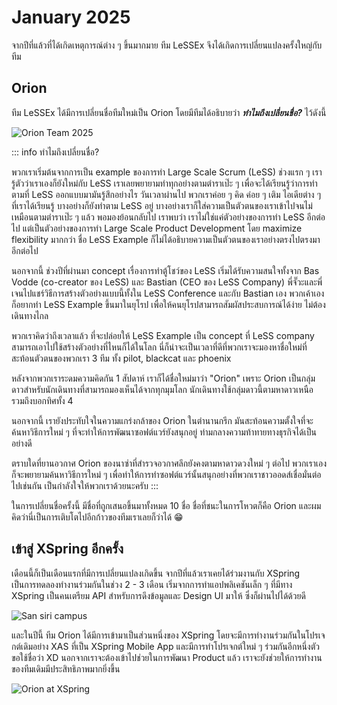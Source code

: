 # January 2025

จากปีที่แล้วที่ได้เกิดเหตุการณ์ต่าง ๆ ขึ้นมากมาย ทีม LeSSEx จึงได้เกิดการเปลี่ยนแปลงครั้งใหญ่กับทีม

## Orion

ทีม LeSSEx ได้มีการเปลี่ยนชื่อทีมใหม่เป็น Orion โดยมีทีมได้อธิบายว่า **_ทำไมถึงเปลี่ยนชื่อ?_** ไว้ดังนี้

![Orion Team 2025](/images/2025/january/20250124_183016.jpg)

::: info ทำไมถึงเปลี่ยนชื่อ?

พวกเราเริ่มต้นจากการเป็น example ของการทำ Large Scale Scrum (LeSS) ช่วงแรก ๆ เรารู้ตัวว่าเราเองก็ยังใหม่กับ LeSS เราเลยพยายามทำทุกอย่างตามตำราเป๊ะ ๆ เพื่อจะได้เรียนรู้ว่าการทำตามที่ LeSS ออกแบบมามันรู้สึกอย่างไร วันเวลาผ่านไป พวกเราค่อย ๆ คิด ค่อย ๆ เติม ไอเดียต่าง ๆ ที่เราได้เรียนรู้ บางอย่างก็ยังทำตาม LeSS อยู่ บางอย่างเราก็ใส่ความเป็นตัวตนของเราเข้าไปจนไม่เหมือนตามตำราเป๊ะ ๆ แล้ว พอมองย้อนกลับไป เราพบว่า เราไม่ใช่แค่ตัวอย่างของการทำ LeSS อีกต่อไป แต่เป็นตัวอย่างของการทำ Large Scale Product Development โดย maximize flexibility มากกว่า ชื่อ LeSS Example ก็ไม่ได้อธิบายความเป็นตัวตนของเราอย่างตรงไปตรงมาอีกต่อไป

นอกจากนี้ ช่วงปีที่ผ่านมา concept เรื่องการทำตู้โชว์ของ LeSS เริ่มได้รับความสนใจทั้งจาก Bas Vodde (co-creator ของ LeSS) และ Bastian (CEO ของ LeSS Company) พี่จั๊วะและพี่เจนไปแชร์วิธีการสร้างตัวอย่างแบบนี้ทั้งใน LeSS Conference และกับ Bastian เอง พวกเค้าเองก็อยากทำ LeSS Example ขึ้นมาในยุโรป เพื่อให้คนยุโรปสามารถสัมผัสประสบการณ์ได้ง่าย ไม่ต้องเดินทางไกล

พวกเราคิดว่าถึงเวลาแล้ว ที่จะปล่อยให้ LeSS Example เป็น concept ที่ LeSS company สามารถเอาไปใช้สร้างตัวอย่างที่ไหนก็ได้ในโลก นี่ก็น่าจะเป็นเวลาที่ดีที่พวกเราจะมองหาชื่อใหม่ที่สะท้อนตัวตนของพวกเรา 3 ทีม ทั้ง pilot, blackcat และ phoenix

หลังจากพวกเราระดมความคิดกัน 1 สัปดาห์ เราก็ได้ชื่อใหม่มาว่า "Orion" เพราะ Orion เป็นกลุ่มดาวสำหรับนักเดินทางที่สามารถมองเห็นได้จากทุกมุมโลก นักเดินทางใช้กลุ่มดาวนี้ตามหาดาวเหนือ รวมถึงบอกทิศทั้ง 4

นอกจากนี้ เรายังประทับใจในความแกร่งกล้าของ Orion ในตำนานกรีก มันสะท้อนความตั้งใจที่จะค้นหาวิธีการใหม่ ๆ ที่จะทำให้การพัฒนาซอฟต์แวร์ยังสนุกอยู่ ท่ามกลางความท้าทายทางธุรกิจได้เป็นอย่างดี

ตราบใดที่ยานอวกาศ Orion ของนาซ่าที่สำรวจอวกาศลึกยังคงตามหาดาวดวงใหม่ ๆ ต่อไป พวกเราเองก็จะพยายามค้นหาวิธีการใหม่ ๆ เพื่อทำให้การทำซอฟต์แวร์นั้นสนุกอย่างที่พวกเราชาวออดส์เชื่อมั่นต่อไปเช่นกัน เป็นกำลังใจให้พวกเราด้วยนะครับ
:::

ในการเปลี่ยนชื่อครั้งนี้ มีชื่อที่ถูกเสนอขึ้นมาทั้งหมด 10 ชื่อ ชื่อที่ชนะในการโหวตก็คือ Orion และผมคิดว่านี่เป็นการเติบโตไปอีกก้าวของทีมเราเลยก็ว่าได้ 😁

## เข้าสู่ XSpring อีกครั้ง

เดือนนี้ก็เป็นเดือนแรกที่มีการเปลี่ยนแปลงเกิดขึ้น จากปีที่แล้วเราเคยได้ร่วมงานกับ XSpring เป็นการทดลองทำงานร่วมกันในช่วง 2 - 3 เดือน เริ่มจากการทำแอปพลิเคชันเล็ก ๆ ที่มีทาง XSpring เป็นคนเตรียม API สำหรับการดึงข้อมูลและ Design UI มาให้ ซึ่งก็ผ่านไปได้ด้วยดี

![San siri campus](/images/2025/january/IMG_6637.jpeg)

และในปีนี้ ทีม Orion ได้มีการเข้ามาเป็นส่วนหนึ่งของ XSpring โดยจะมีการทำงานร่วมกันในโปรเจกต์เดิมอย่าง XAS ที่เป็น XSpring Mobile App และมีการทำโปรเจกต์ใหม่ ๆ ร่วมกันอีกหนึ่งตัว ขอใช้ชื่อว่า XD นอกจากเราจะต้องเข้าไปช่วยในการพัฒนา Product แล้ว เราจะยังช่วยให้การทำงานของทีมเดิมมีประสิทธิภาพมากยิ่งขึ้น

![Orion at XSpring](/images/2025/january/IMG_6967.jpeg)
